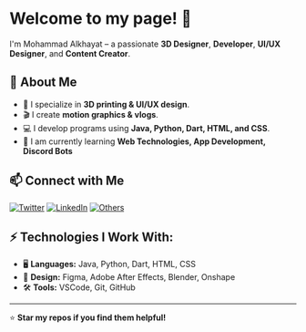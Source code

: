# Welcome to my page! 👋
I'm Mohammad Alkhayat – a passionate **3D Designer**, **Developer**, **UI/UX Designer**, and **Content Creator**.

## 🚀 About Me
- 🎨 I specialize in **3D printing & UI/UX design**.
- 🎬 I create **motion graphics & vlogs**.
- 💻 I develop programs using **Java, Python, Dart, HTML, and CSS**.
- 🚀 I am currently learning **Web Technologies, App Development, Discord Bots**

## 📫 Connect with Me
[![Twitter](https://img.shields.io/badge/-Twitter-blue?style=flat-square&logo=Twitter&logoColor=white)](https://x.com/ALKHIA6)
[![LinkedIn](https://img.shields.io/badge/-LinkedIn-blue?style=flat-square&logo=Linkedin&logoColor=white)](https://www.linkedin.com/in/mohammad-alkhayat-1a2762291)
[![Others](https://img.shields.io/badge/-Portfolio-black?style=flat-square&logo=internet-explorer&logoColor=white)](https://solo.to/kya6)

## ⚡ Technologies I Work With:
- 🖥 **Languages:** Java, Python, Dart, HTML, CSS
- 🎨 **Design:** Figma, Adobe After Effects, Blender, Onshape
- 🛠 **Tools:** VSCode, Git, GitHub

---

⭐️ **Star my repos if you find them helpful!**
